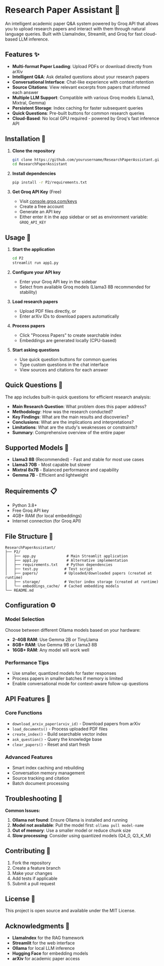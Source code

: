 # Research Paper Assistant 🔬

An intelligent academic paper Q&A system powered by Groq API that allows you to upload research papers and interact with them through natural language queries. Built with LlamaIndex, Streamlit, and Groq for fast cloud-based LLM inference.

## Features ✨

- **Multi-format Paper Loading**: Upload PDFs or download directly from arXiv
- **Intelligent Q&A**: Ask detailed questions about your research papers
- **Conversational Interface**: Chat-like experience with context retention
- **Source Citations**: View relevant excerpts from papers that informed each answer
- **Multiple LLM Support**: Compatible with various Groq models (Llama3, Mixtral, Gemma)
- **Persistent Storage**: Index caching for faster subsequent queries
- **Quick Questions**: Pre-built buttons for common research queries
- **Cloud-Based**: No local GPU required - powered by Groq's fast inference API

## Installation 🚀

1. **Clone the repository**
   ```bash
   git clone https://github.com/yourusername/ResearchPaperAssistant.git
   cd ResearchPaperAssistant
   ```

2. **Install dependencies**
   ```bash
   pip install -r P2/requirements.txt
   ```

3. **Get Groq API Key** (Free)
   - Visit [console.groq.com/keys](https://console.groq.com/keys)
   - Create a free account
   - Generate an API key
   - Either enter it in the app sidebar or set as environment variable: `GROQ_API_KEY`

## Usage 📖

1. **Start the application**
   ```bash
   cd P2
   streamlit run app1.py
   ```

2. **Configure your API key**
   - Enter your Groq API key in the sidebar
   - Select from available Groq models (Llama3 8B recommended for stability)

3. **Load research papers**
   - Upload PDF files directly, or
   - Enter arXiv IDs to download papers automatically

4. **Process papers**
   - Click "Process Papers" to create searchable index
   - Embeddings are generated locally (CPU-based)

5. **Start asking questions**
   - Use quick question buttons for common queries
   - Type custom questions in the chat interface
   - View sources and citations for each answer

## Quick Questions 🚀

The app includes built-in quick questions for efficient research analysis:

- **Main Research Question**: What problem does this paper address?
- **Methodology**: How was the research conducted?
- **Key Findings**: What are the main results and discoveries?
- **Conclusions**: What are the implications and interpretations?
- **Limitations**: What are the study's weaknesses or constraints?
- **Summary**: Comprehensive overview of the entire paper

## Supported Models 🤖

- **Llama3 8B** (Recommended) - Fast and stable for most use cases
- **Llama3 70B** - Most capable but slower
- **Mixtral 8x7B** - Balanced performance and capability
- **Gemma 7B** - Efficient and lightweight

## Requirements 📋

- Python 3.8+
- Free Groq API key
- 4GB+ RAM (for local embeddings)
- Internet connection (for Groq API)

## File Structure 📁

```
ResearchPaperAssistant/
├── P2/
│   ├── app.py              # Main Streamlit application
│   ├── app1.py             # Alternative implementation
│   ├── requirements.txt    # Python dependencies
│   ├── test.py            # Test script
│   ├── papers/            # Uploaded/downloaded papers (created at runtime)
│   ├── storage/           # Vector index storage (created at runtime)
│   └── embeddings_cache/  # Cached embedding models
└── README.md
```

## Configuration ⚙️

### Model Selection
Choose between different Ollama models based on your hardware:
- **2-4GB RAM**: Use Gemma 2B or TinyLlama
- **8GB+ RAM**: Use Gemma 9B or Llama3 8B
- **16GB+ RAM**: Any model will work well

### Performance Tips
- Use smaller, quantized models for faster responses
- Process papers in smaller batches if memory is limited
- Enable conversational mode for context-aware follow-up questions

## API Features 🔧

### Core Functions
- `download_arxiv_paper(arxiv_id)` - Download papers from arXiv
- `load_documents()` - Process uploaded PDF files
- `create_index()` - Build searchable vector index
- `ask_question()` - Query the knowledge base
- `clear_papers()` - Reset and start fresh

### Advanced Features
- Smart index caching and rebuilding
- Conversation memory management
- Source tracking and citation
- Batch document processing

## Troubleshooting 🔧

**Common Issues:**

1. **Ollama not found**: Ensure Ollama is installed and running
2. **Model not available**: Pull the model first: `ollama pull model-name`
3. **Out of memory**: Use a smaller model or reduce chunk size
4. **Slow processing**: Consider using quantized models (Q4_0, Q3_K_M)

## Contributing 🤝

1. Fork the repository
2. Create a feature branch
3. Make your changes
4. Add tests if applicable
5. Submit a pull request

## License 📄

This project is open source and available under the MIT License.

## Acknowledgments 🙏

- **LlamaIndex** for the RAG framework
- **Streamlit** for the web interface
- **Ollama** for local LLM inference
- **Hugging Face** for embedding models
- **arXiv** for academic paper access
